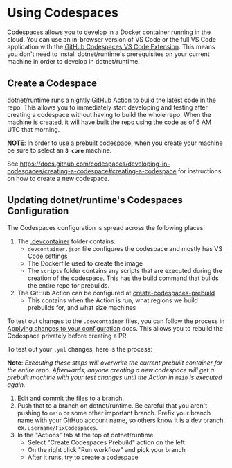 # Using Codespaces
Codespaces allows you to develop in a Docker container running in the cloud. You can use an in-browser version of VS Code or the full VS Code application with the [GitHub Codespaces VS Code Extension](https://marketplace.visualstudio.com/items?itemName=GitHub.codespaces). This means you don't need to install dotnet/runtime's prerequisites on your current machine in order to develop in dotnet/runtime.

## Create a Codespace

dotnet/runtime runs a nightly GitHub Action to build the latest code in the repo. This allows you to immediately start developing and testing after creating a codespace without having to build the whole repo. When the machine is created, it will have built the repo using the code as of 6 AM UTC that morning.

**NOTE**: In order to use a prebuilt codespace, when you create your machine be sure to select an **`8 core`** machine.

See https://docs.github.com/codespaces/developing-in-codespaces/creating-a-codespace#creating-a-codespace for instructions on how to create a new codespace.

## Updating dotnet/runtime's Codespaces Configuration

The Codespaces configuration is spread across the following places:

1. The [.devcontainer](../../.devcontainer) folder contains:
    - `devcontainer.json` file configures the codespace and mostly has VS Code settings
    - The Dockerfile used to create the image
    - The `scripts` folder contains any scripts that are executed during the creation of the codespace. This has the build command that builds the entire repo for prebuilds.
2. The GitHub Action can be configured at [create-codespaces-prebuild](../../.github/workflows/create-codespaces-prebuild.yml)
    - This contains when the Action is run, what regions we build prebuilds for, and what size machines

To test out changes to the `.devcontainer` files, you can follow the process in [Applying changes to your configuration](https://docs.github.com/codespaces/customizing-your-codespace/configuring-codespaces-for-your-project#applying-changes-to-your-configuration) docs. This allows you to rebuild the Codespace privately before creating a PR.

To test out your `.yml` changes, here is the process:

**Note**: *Executing these steps will overwrite the current prebuilt container for the entire repo. Afterwards, anyone creating a new codespace will get a prebuilt machine with your test changes until the Action in `main` is executed again.*

1. Edit and commit the files to a branch.
2. Push that to a branch on dotnet/runtime. Be careful that you aren't pushing to `main` or some other important branch. Prefix your branch name with your GitHub account name, so others know it is a dev branch. ex. `username/FixCodespaces`.
3. In the "Actions" tab at the top of dotnet/runtime:
    - Select "Create Codespaces Prebuild" action on the left
    - On the right click "Run workflow" and pick your branch
    - After it runs, try to create a codespace
